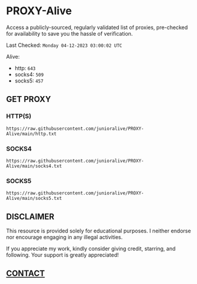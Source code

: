 # PROXY-Alive

Access a publicly-sourced, regularly validated list of proxies, pre-checked for availability to save you the hassle of verification.

Last Checked: `Monday 04-12-2023 03:00:02 UTC`

Alive:
- http: `643`
- socks4: `509`
- socks5: `457`

## GET PROXY

### HTTP(S)

```https://raw.githubusercontent.com/junioralive/PROXY-Alive/main/http.txt```

### SOCKS4

```https://raw.githubusercontent.com/junioralive/PROXY-Alive/main/socks4.txt```

### SOCKS5

```https://raw.githubusercontent.com/junioralive/PROXY-Alive/main/socks5.txt```

## DISCLAIMER

This resource is provided solely for educational purposes. I neither endorse nor encourage engaging in any illegal activities.

If you appreciate my work, kindly consider giving credit, starring, and following. Your support is greatly appreciated! 

## [CONTACT](https://t.me/TheJuniorAlive)
